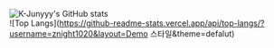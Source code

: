 ![K-Junyyy's GitHub stats](https://github-readme-stats.vercel.app/api?username=znight1020&show_icons=true&theme=defalut)  
![Top Langs](https://github-readme-stats.vercel.app/api/top-langs/?username=znight1020&layout=Demo 스타일&theme=defalut)
